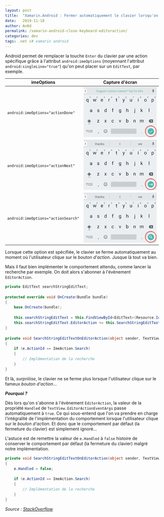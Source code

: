 ```yaml
---
layout: post
title:  "Xamarin.Android : Fermer automatiquement le clavier lorsqu'on implémente l'évènement EditorAction"
date:   2019-11-18
author: An0d
permalink: /xamarin-android-close-keyboard-editoraction/
categories: dev
tags: .net c# xamarin android
---
```

Android permet de remplacer la touche `Enter` du clavier par une action spécifique grâce à l'attribut `android:imeOptions` (moyennant l'attribut `android:singleLine="true"`) qu'on peut placer sur un `EditText`, par exemple.

|imeOptions|Capture d'écran|
|------|---------------|
|`android:imeOptions="actionDone"`|![actionDone](/assets/android/imeOptions/action-done.png)|
|`android:imeOptions="actionNext"`|![actionNext](/assets/android/imeOptions/action-next.png)|
|`android:imeOptions="actionSearch"`|![actionSearch](/assets/android/imeOptions/action-search.png)|

Lorsque cette option est spécifiée, le clavier se ferme automatiquement au moment où l'utilisateur clique sur le *bouton d'action*. Jusque là tout va bien.

Mais il faut bien implémenter le comportement attendu, comme lancer la recherche par exemple. On doit alors s'abonner à l'évènement `EditorAction`.

```cs
private EditText searchStringEditText;

protected override void OnCreate(Bundle bundle)
{
    base.OnCreate(bundle);

    this.searchStringEditText = this.FindViewById<EditText>(Resource.Id.et_searchString);
    this.searchStringEditText.EditorAction += this.SearchStringEditTextOnEditorAction;
}

private void SearchStringEditTextOnEditorAction(object sender, TextView.EditorActionEventArgs e)
{
    if (e.ActionId == ImeAction.Search)
    {
        // Implémentation de la recherche
    }
}
```

Et là, *surpriiiise*, le clavier ne se ferme plus lorsque l'utilisateur clique sur le fameux *bouton d'action*...

***Pourquoi ?***

Dès lors qu'on s'abonne à l'évènement `EditorAction`, la valeur de la propriété `Handled` de `TextView.EditorActionEventArgs` passe automatiquement à `true`.
Ce qui sous-entend que l'on va prendre en charge l'intégralité de l'implémentation du comportement lorsque l'utilisateur clique sur le *bouton d'action*. Et donc que le comportement par défaut (la fermeture du clavier) est simplement ignoré...

L'astuce est de remettre la valeur de `e.Handled` à `false` histoire de conserver le comportement par défaut (la fermeture du clavier) malgré notre implémentation.

```cs
private void SearchStringEditTextOnEditorAction(object sender, TextView.EditorActionEventArgs e)
{
    e.Handled = false;

    if (e.ActionId == ImeAction.Search)
    {
        // Implémentation de la recherche
    }
}
```

*Source : [StackOverflow](https://stackoverflow.com/a/3449616/6936427)*